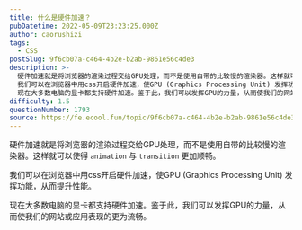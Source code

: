 ```yaml
---
title: 什么是硬件加速？
pubDatetime: 2022-05-09T23:23:25.000Z
author: caorushizi
tags:
  - CSS
postSlug: 9f6cb07a-c464-4b2e-b2ab-9861e56c4de3
description: >-
  硬件加速就是将浏览器的渲染过程交给GPU处理，而不是使用自带的比较慢的渲染器。这样就可以使得 animation 与 transition 更加顺畅。
  我们可以在浏览器中用css开启硬件加速，使GPU (Graphics Processing Unit) 发挥功能，从而提升性能。
  现在大多数电脑的显卡都支持硬件加速。鉴于此，我们可以发挥GPU的力量，从而使我们的网站或应用表现的更为流畅。
difficulty: 1.5
questionNumber: 1793
source: https://fe.ecool.fun/topic/9f6cb07a-c464-4b2e-b2ab-9861e56c4de3
---
```


硬件加速就是将浏览器的渲染过程交给GPU处理，而不是使用自带的比较慢的渲染器。这样就可以使得 `animation` 与 `transition` 更加顺畅。

我们可以在浏览器中用css开启硬件加速，使GPU (Graphics Processing Unit) 发挥功能，从而提升性能。

现在大多数电脑的显卡都支持硬件加速。鉴于此，我们可以发挥GPU的力量，从而使我们的网站或应用表现的更为流畅。
